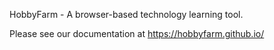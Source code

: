 HobbyFarm - A browser-based technology learning tool.

Please see our documentation at https://hobbyfarm.github.io/
